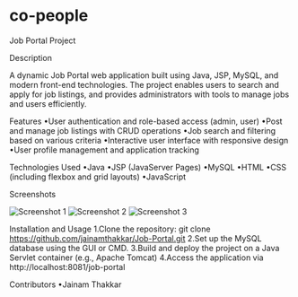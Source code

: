 # co-people

Job Portal Project

Description

A dynamic Job Portal web application built using Java, JSP, MySQL, and modern front-end technologies. The project enables users to search and apply for job listings, and provides administrators with tools to manage jobs and users efficiently.

Features
•User authentication and role-based access (admin, user)
•Post and manage job listings with CRUD operations
•Job search and filtering based on various criteria
•Interactive user interface with responsive design
•User profile management and application tracking

Technologies Used
•Java
•JSP (JavaServer Pages)
•MySQL
•HTML
•CSS (including flexbox and grid layouts)
•JavaScript

Screenshots

![Screenshot 1]() ![Screenshot 2]() ![Screenshot 3]()

Installation and Usage
1.Clone the repository: git clone https://github.com/jainamthakkar/Job-Portal.git
2.Set up the MySQL database using the GUI or CMD.
3.Build and deploy the project on a Java Servlet container (e.g., Apache Tomcat)
4.Access the application via http://localhost:8081/job-portal

Contributors
•Jainam Thakkar
